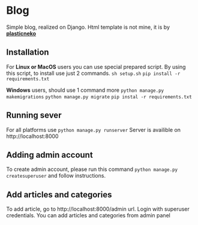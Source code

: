 # Blog
Simple blog, realized on Django. Html template is not mine, it is by [**plasticneko**](http://github.com/plasticneko "**plasticneko**")
## Installation 
For **Linux or MacOS** users you can use special prepared script. By using this script, to install use just 2 commands.
`sh setup.sh`
`pip install -r requirements.txt`

**Windows** users, should use 1 command more
`python manage.py makemigrations`
`python manage.py migrate`
`pip instal -r requirements.txt`

## Running sever

For all platforms use
`python manage.py runserver`
Server is availible on http://localhost:8000

## Adding admin account
To create admin account, please run this command
`python manage.py createsuperuser` and follow instructions.

## Add articles and categories
To add article, go to http://localhost:8000/admin url. Login with superuser credentials. You can add articles and categories from admin panel

